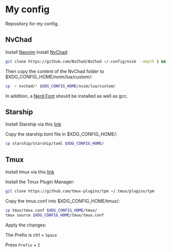 # My config

Repository for my config.

## NvChad

Install [Neovim](https://neovim.io/) install [NvChad](https://nvchad.com/docs/quickstart/install):

```bash
git clone https://github.com/NvChad/NvChad ~/.config/nvim --depth 1 && nvim
```

Then copy the content of the NvChad folder to $XDG_CONFIG_HOME/nvim/lua/custom/:

```bash
cp -r nvchad/* $XDG_CONFIG_HOME/nvim/lua/custom/
```

In addition, a [Nerd Font](https://www.nerdfonts.com/) should be installed as well as gcc.

## Starship

Install Starship via this [link](https://starship.rs/guide/#%F0%9F%9A%80-installation)

Copy the starship.toml file in $XDG_CONFIG_HOME/:

```bash
cp starship/starship/toml $XDG_CONFIG_HOME/
```

## Tmux

Install tmux via this [link](https://github.com/tmux/tmux/wiki/Installing)

Install the Tmux Plugin Manager:
```bash
git clone https://github.com/tmux-plugins/tpm ~/.tmux/plugins/tpm
```

Copy the tmux.conf into $XDG_CONFIG_HOME/tmux/:
```bash
cp tmux/tmux.conf $XDG_CONFIG_HOME/tmux/
tmux source $XDG_CONFIG_HOME/tmux/tmux.conf

```

Apply the changes:

The Prefix is <kdb>ctrl</kdb> + `Space`

Press `Prefix` + `I`


